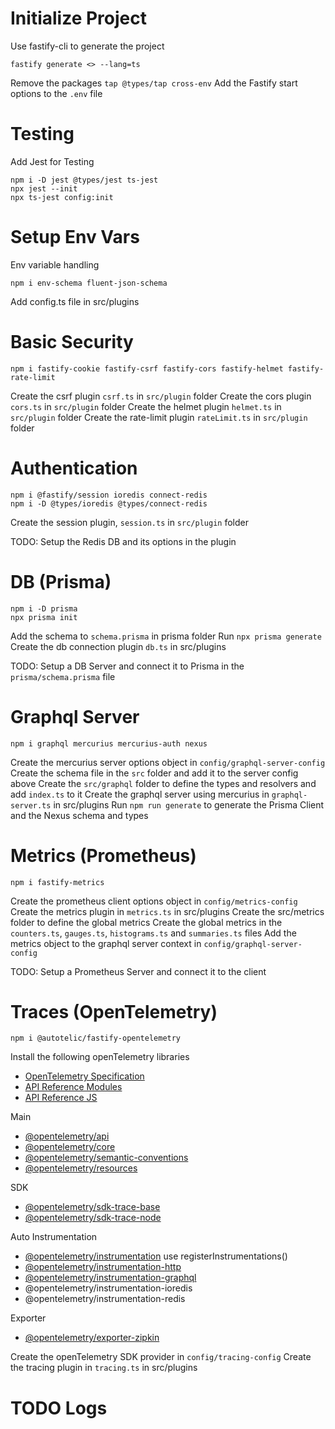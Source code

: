# Initialize Project

Use fastify-cli to generate the project

```
fastify generate <> --lang=ts
```

Remove the packages `tap @types/tap cross-env`
Add the Fastify start options to the `.env` file

# Testing

Add Jest for Testing

```
npm i -D jest @types/jest ts-jest
npx jest --init
npx ts-jest config:init
```

# Setup Env Vars

Env variable handling

```
npm i env-schema fluent-json-schema
```

Add config.ts file in src/plugins

# Basic Security

```
npm i fastify-cookie fastify-csrf fastify-cors fastify-helmet fastify-rate-limit
```

Create the csrf plugin `csrf.ts` in `src/plugin` folder
Create the cors plugin `cors.ts` in `src/plugin` folder
Create the helmet plugin `helmet.ts` in `src/plugin` folder
Create the rate-limit plugin `rateLimit.ts` in `src/plugin` folder

# Authentication

```
npm i @fastify/session ioredis connect-redis
npm i -D @types/ioredis @types/connect-redis
```

Create the session plugin, `session.ts` in `src/plugin` folder

TODO: Setup the Redis DB and its options in the plugin

# DB (Prisma)

```
npm i -D prisma
npx prisma init
```

Add the schema to `schema.prisma` in prisma folder
Run `npx prisma generate`
Create the db connection plugin `db.ts` in src/plugins

TODO: Setup a DB Server and connect it to Prisma in the `prisma/schema.prisma` file

# Graphql Server

```
npm i graphql mercurius mercurius-auth nexus
```

Create the mercurius server options object in `config/graphql-server-config`
Create the schema file in the `src` folder and add it to the server config above
Create the `src/graphql` folder to define the types and resolvers and add `index.ts` to it
Create the graphql server using mercurius in `graphql-server.ts` in src/plugins
Run `npm run generate` to generate the Prisma Client and the Nexus schema and types

# Metrics (Prometheus)

```
npm i fastify-metrics
```

Create the prometheus client options object in `config/metrics-config`
Create the metrics plugin in `metrics.ts` in src/plugins
Create the src/metrics folder to define the global metrics
Create the global metrics in the `counters.ts`, `gauges.ts`, `histograms.ts` and `summaries.ts` files
Add the metrics object to the graphql server context in `config/graphql-server-config`

TODO: Setup a Prometheus Server and connect it to the client

# Traces (OpenTelemetry)

```
npm i @autotelic/fastify-opentelemetry

```

Install the following openTelemetry libraries

- [OpenTelemetry Specification](https://github.com/open-telemetry/opentelemetry-specification/tree/main/specification)
- [API Reference Modules](https://open-telemetry.github.io/opentelemetry-js/modules.html)
- [API Reference JS](https://open-telemetry.github.io/opentelemetry-js-api/)

Main

- [@opentelemetry/api]()
- [@opentelemetry/core](https://www.npmjs.com/package/@opentelemetry/core)
- [@opentelemetry/semantic-conventions](https://www.npmjs.com/package/@opentelemetry/semantic-conventions)
- [@opentelemetry/resources](https://www.npmjs.com/package/@opentelemetry/resources)

SDK

- [@opentelemetry/sdk-trace-base](https://www.npmjs.com/package/@opentelemetry/sdk-trace-base)
- [@opentelemetry/sdk-trace-node](https://www.npmjs.com/package/@opentelemetry/sdk-trace-node)

Auto Instrumentation

- [@opentelemetry/instrumentation](https://github.com/open-telemetry/opentelemetry-js/tree/main/packages/opentelemetry-instrumentation) use registerInstrumentations()
- [@opentelemetry/instrumentation-http](https://github.com/open-telemetry/opentelemetry-js/tree/main/packages/opentelemetry-instrumentation-http)
- [@opentelemetry/instrumentation-graphql](https://www.npmjs.com/package/@opentelemetry/instrumentation-graphql)
- @opentelemetry/instrumentation-ioredis
- @opentelemetry/instrumentation-redis

Exporter

- [@opentelemetry/exporter-zipkin](https://www.npmjs.com/package/@opentelemetry/exporter-zipkin)

Create the openTelemetry SDK provider in `config/tracing-config`
Create the tracing plugin in `tracing.ts` in src/plugins

# TODO Logs
